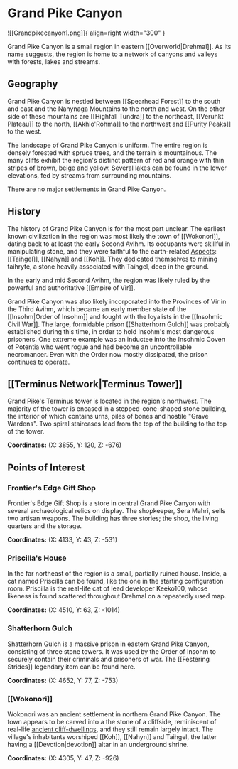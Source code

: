 # Grand Pike Canyon

![[Grandpikecanyon1.png]]{ align=right width="300" }

Grand Pike Canyon is a small region in eastern [[Overworld|Drehmal]]. As its name suggests, the region is home to a network of canyons and valleys with forests, lakes and streams.

## Geography

Grand Pike Canyon is nestled between [[Spearhead Forest]] to the south and east and the Nahynaga Mountains to the north and west. On the other side of these mountains are [[Highfall Tundra]] to the northeast, [[Veruhkt Plateau]] to the north, [[Akhlo'Rohma]] to the northwest and [[Purity Peaks]] to the west.

The landscape of Grand Pike Canyon is uniform. The entire region is densely forested with spruce trees, and the terrain is mountainous. The many cliffs exhibit the region's distinct pattern of red and orange with thin stripes of brown, beige and yellow. Several lakes can be found in the lower elevations, fed by streams from surrounding mountains.

There are no major settlements in Grand Pike Canyon.

## History

The history of Grand Pike Canyon is for the most part unclear. The earliest known civilization in the region was most likely the town of [[Wokonori]], dating back to at least the early Second Avihm. Its occupants were skillful in manipulating stone, and they were faithful to the earth-related [Aspects](/Lore/Higher_Beings/Aspects/): [[Taihgel]], [[Nahyn]] and [[Koh]]. They dedicated themselves to mining taihryte, a stone heavily associated with Taihgel, deep in the ground.

In the early and mid Second Avihm, the region was likely ruled by the powerful and authoritative [[Empire of Vir]]. 

Grand Pike Canyon was also likely incorporated into the Provinces of Vir in the Third Avihm, which became an early member state of the [[Insohm|Order of Insohm]] and fought with the loyalists in the [[Insohmic Civil War]]. The large, formidable prison [[Shatterhorn Gulch]] was probably established during this time, in order to hold Insohm's most dangerous prisoners. One extreme example was an inductee into the Insohmic Coven of Potentia who went rogue and had become an uncontrollable necromancer. Even with the Order now mostly dissipated, the prison continues to operate.

## [[Terminus Network|Terminus Tower]]

Grand Pike's Terminus tower is located in the region's northwest. The majority of the tower is encased in a stepped-cone-shaped stone building, the interior of which contains urns, piles of bones and hostile "Grave Wardens". Two spiral staircases lead from the top of the building to the top of the tower.

**Coordinates:** (X: 3855, Y: 120, Z: -676)

## Points of Interest

### Frontier's Edge Gift Shop

Frontier's Edge Gift Shop is a store in central Grand Pike Canyon with several archaeological relics on display. The shopkeeper, Sera Mahri, sells two artisan weapons. The building has three stories; the shop, the living quarters and the storage.

**Coordinates:** (X: 4133, Y: 43, Z: -531)

### Priscilla's House

In the far northeast of the region is a small, partially ruined house. Inside, a cat named Priscilla can be found, like the one in the starting configuration room. Priscilla is the real-life cat of lead developer Keeko100, whose likeness is found scattered throughout Drehmal on a repeatedly used map.

**Coordinates:** (X: 4510, Y: 63, Z: -1014)

### Shatterhorn Gulch

Shatterhorn Gulch is a massive prison in eastern Grand Pike Canyon, consisting of three stone towers. It was used by the Order of Insohm to securely contain their criminals and prisoners of war. The [[Festering Strides]] legendary item can be found here.

**Coordinates:** (X: 4652, Y: 77, Z: -753)

### [[Wokonori]]

Wokonori was an ancient settlement in northern Grand Pike Canyon. The town appears to be carved into a the stone of a cliffside, reminiscent of real-life [ancient cliff-dwellings](https://en.wikipedia.org/wiki/Cliff_dwelling), and they still remain largely intact. The village's inhabitants worshiped [[Koh]], [[Nahyn]] and Taihgel, the latter having a [[Devotion|devotion]] altar in an underground shrine.

**Coordinates:** (X: 4305, Y: 47, Z: -926)
